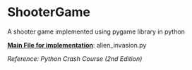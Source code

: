 # ShooterGame
A shooter game implemented using pygame library in python


<b><u>Main File for implementation</b></u>: alien_invasion.py

<i>Reference: Python Crash Course (2nd Edition)<i>
